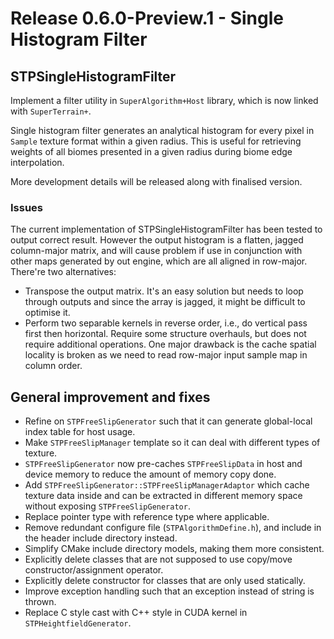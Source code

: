 # Release 0.6.0-Preview.1 - Single Histogram Filter

## STPSingleHistogramFilter

Implement a filter utility in `SuperAlgorithm+Host` library, which is now linked with `SuperTerrain+`.

Single histogram filter generates an analytical histogram for every pixel in `Sample` texture format within a given radius. This is useful for retrieving weights of all biomes presented in a given radius during biome edge interpolation.

More development details will be released along with finalised version.

### Issues

The current implementation of STPSingleHistogramFilter has been tested to output correct result. However the output histogram is a flatten, jagged column-major matrix, and will cause problem if use in conjunction with other maps generated by out engine, which are all aligned in row-major. There're two alternatives:

- Transpose the output matrix. It's an easy solution but needs to loop through outputs and since the array is jagged, it might be difficult to optimise it.
- Perform two separable kernels in reverse order, i.e., do vertical pass first then horizontal. Require some structure overhauls, but does not require additional operations. One major drawback is the cache spatial locality is broken as we need to read row-major input sample map in column order.

## General improvement and fixes

- Refine on `STPFreeSlipGenerator` such that it can generate global-local index table for host usage.
- Make `STPFreeSlipManager` template so it can deal with different types of texture.
- `STPFreeSlipGenerator` now pre-caches `STPFreeSlipData` in host and device memory to reduce the amount of memory copy done.
- Add `STPFreeSlipGenerator::STPFreeSlipManagerAdaptor` which cache texture data inside and can be extracted in different memory space without exposing `STPFreeSlipGenerator`.
- Replace pointer type with reference type where applicable.
- Remove redundant configure file (`STPAlgorithmDefine.h`), and include in the header include directory instead.
- Simplify CMake include directory models, making them more consistent.
- Explicitly delete classes that are not supposed to use copy/move constructor/assignment operator.
- Explicitly delete constructor for classes that are only used statically.
- Improve exception handling such that an exception instead of string is thrown.
- Replace C style cast with C++ style in CUDA kernel in `STPHeightfieldGenerator`.